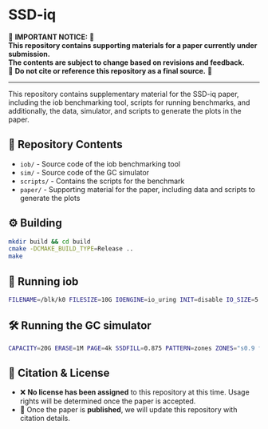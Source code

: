 # SSD-iq

🚨 **IMPORTANT NOTICE:** 🚨  
**This repository contains supporting materials for a paper currently under submission.  
The contents are subject to change based on revisions and feedback.**  
🚧 **Do not cite or reference this repository as a final source.** 🚧  

---

This repository contains supplementary material for the SSD-iq paper, including the iob benchmarking tool, scripts for running benchmarks, and additionally, the data, simulator, and scripts to generate the plots in the paper.

## 📁 Repository Contents
- `iob/` - Source code of the iob benchmarking tool  
- `sim/` - Source code of the GC simulator  
- `scripts/` - Contains the scripts for the benchmark  
- `paper/` - Supporting material for the paper, including data and scripts to generate the plots  

## ⚙️ Building

```sh
mkdir build && cd build
cmake -DCMAKE_BUILD_TYPE=Release ..
make
```

## 🚀 Running iob

```sh
FILENAME=/blk/k0 FILESIZE=10G IOENGINE=io_uring INIT=disable IO_SIZE=5 IO_DEPTH=128 BS=4K THREADS=4 PATTERN=uniform RW=0 iob/iob
```

## 🛠️ Running the GC simulator

```sh
CAPACITY=20G ERASE=1M PAGE=4k SSDFILL=0.875 PATTERN=zones ZONES="s0.9 f0.1 s0.1 f0.9" GC=greedy WRITES=10 sim/sim
```

## 📜 Citation & License
- ❌ **No license has been assigned** to this repository at this time. Usage rights will be determined once the paper is accepted.  
- 📄 Once the paper is **published**, we will update this repository with citation details.  
```
